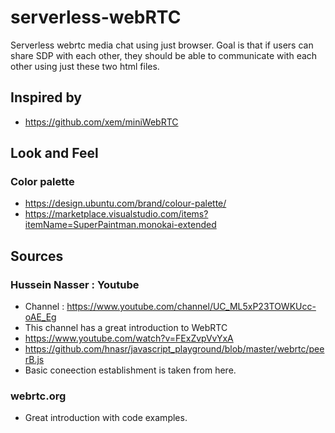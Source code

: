 # serverless-webRTC
Serverless webrtc media chat using just browser. Goal is that if users can share SDP with each other, they should be 
able to communicate with each other using just these two html files. 

## Inspired by
* https://github.com/xem/miniWebRTC

## Look and Feel
### Color palette
* https://design.ubuntu.com/brand/colour-palette/
* https://marketplace.visualstudio.com/items?itemName=SuperPaintman.monokai-extended

## Sources

### Hussein Nasser : Youtube 
* Channel : https://www.youtube.com/channel/UC_ML5xP23TOWKUcc-oAE_Eg
* This channel has a great introduction to WebRTC
* https://www.youtube.com/watch?v=FExZvpVvYxA 
* https://github.com/hnasr/javascript_playground/blob/master/webrtc/peerB.js
* Basic coneection establishment is taken from here.

### webrtc.org
* Great introduction with code examples.
